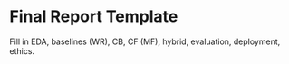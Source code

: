 # Final Report Template

Fill in EDA, baselines (WR), CB, CF (MF), hybrid, evaluation, deployment, ethics.
